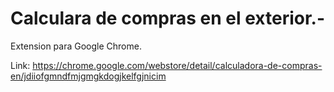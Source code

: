 # Calculara de compras en el exterior.-

Extension para Google Chrome.

Link: https://chrome.google.com/webstore/detail/calculadora-de-compras-en/jdiiofgmndfmjgmgkdogjkelfgjnicim
